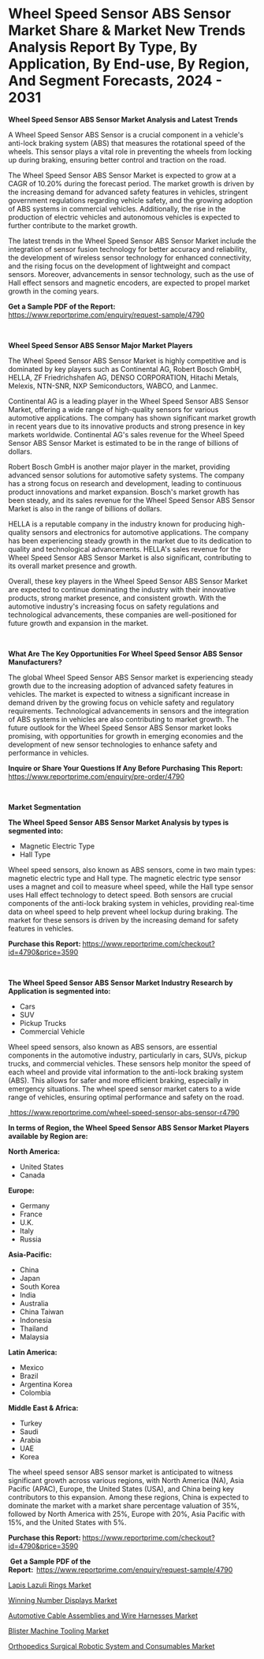 <p><h1>Wheel Speed Sensor ABS Sensor Market Share & Market New Trends Analysis Report By Type, By Application, By End-use, By Region, And Segment Forecasts, 2024 - 2031</h1></p><p><strong>Wheel Speed Sensor ABS Sensor Market Analysis and Latest Trends</strong></p>
<p><p>A Wheel Speed Sensor ABS Sensor is a crucial component in a vehicle's anti-lock braking system (ABS) that measures the rotational speed of the wheels. This sensor plays a vital role in preventing the wheels from locking up during braking, ensuring better control and traction on the road.</p><p>The Wheel Speed Sensor ABS Sensor Market is expected to grow at a CAGR of 10.20% during the forecast period. The market growth is driven by the increasing demand for advanced safety features in vehicles, stringent government regulations regarding vehicle safety, and the growing adoption of ABS systems in commercial vehicles. Additionally, the rise in the production of electric vehicles and autonomous vehicles is expected to further contribute to the market growth.</p><p>The latest trends in the Wheel Speed Sensor ABS Sensor Market include the integration of sensor fusion technology for better accuracy and reliability, the development of wireless sensor technology for enhanced connectivity, and the rising focus on the development of lightweight and compact sensors. Moreover, advancements in sensor technology, such as the use of Hall effect sensors and magnetic encoders, are expected to propel market growth in the coming years.</p></p>
<p><strong>Get a Sample PDF of the Report:&nbsp;</strong> <a href="https://www.reportprime.com/enquiry/request-sample/4790">https://www.reportprime.com/enquiry/request-sample/4790</a></p>
<p>&nbsp;</p>
<p><strong>Wheel Speed Sensor ABS Sensor Major Market Players</strong></p>
<p><p>The Wheel Speed Sensor ABS Sensor Market is highly competitive and is dominated by key players such as Continental AG, Robert Bosch GmbH, HELLA, ZF Friedrichshafen AG, DENSO CORPORATION, Hitachi Metals, Melexis, NTN-SNR, NXP Semiconductors, WABCO, and Lanmec. </p><p>Continental AG is a leading player in the Wheel Speed Sensor ABS Sensor Market, offering a wide range of high-quality sensors for various automotive applications. The company has shown significant market growth in recent years due to its innovative products and strong presence in key markets worldwide. Continental AG's sales revenue for the Wheel Speed Sensor ABS Sensor Market is estimated to be in the range of billions of dollars.</p><p>Robert Bosch GmbH is another major player in the market, providing advanced sensor solutions for automotive safety systems. The company has a strong focus on research and development, leading to continuous product innovations and market expansion. Bosch's market growth has been steady, and its sales revenue for the Wheel Speed Sensor ABS Sensor Market is also in the range of billions of dollars.</p><p>HELLA is a reputable company in the industry known for producing high-quality sensors and electronics for automotive applications. The company has been experiencing steady growth in the market due to its dedication to quality and technological advancements. HELLA's sales revenue for the Wheel Speed Sensor ABS Sensor Market is also significant, contributing to its overall market presence and growth.</p><p>Overall, these key players in the Wheel Speed Sensor ABS Sensor Market are expected to continue dominating the industry with their innovative products, strong market presence, and consistent growth. With the automotive industry's increasing focus on safety regulations and technological advancements, these companies are well-positioned for future growth and expansion in the market.</p></p>
<p>&nbsp;</p>
<p><strong>What Are The Key Opportunities For Wheel Speed Sensor ABS Sensor Manufacturers?</strong></p>
<p><p>The global Wheel Speed Sensor ABS Sensor market is experiencing steady growth due to the increasing adoption of advanced safety features in vehicles. The market is expected to witness a significant increase in demand driven by the growing focus on vehicle safety and regulatory requirements. Technological advancements in sensors and the integration of ABS systems in vehicles are also contributing to market growth. The future outlook for the Wheel Speed Sensor ABS Sensor market looks promising, with opportunities for growth in emerging economies and the development of new sensor technologies to enhance safety and performance in vehicles.</p></p>
<p><strong>Inquire or Share Your Questions If Any Before Purchasing This Report:</strong> <a href="https://www.reportprime.com/enquiry/pre-order/4790">https://www.reportprime.com/enquiry/pre-order/4790</a></p>
<p>&nbsp;</p>
<p><strong>Market Segmentation</strong></p>
<p><strong>The Wheel Speed Sensor ABS Sensor Market Analysis by types is segmented into:</strong></p>
<p><ul><li>Magnetic Electric Type</li><li>Hall Type</li></ul></p>
<p><p>Wheel speed sensors, also known as ABS sensors, come in two main types: magnetic electric type and Hall type. The magnetic electric type sensor uses a magnet and coil to measure wheel speed, while the Hall type sensor uses Hall effect technology to detect speed. Both sensors are crucial components of the anti-lock braking system in vehicles, providing real-time data on wheel speed to help prevent wheel lockup during braking. The market for these sensors is driven by the increasing demand for safety features in vehicles.</p></p>
<p><strong>Purchase this Report:&nbsp;</strong><a href="https://www.reportprime.com/checkout?id=4790&price=3590">https://www.reportprime.com/checkout?id=4790&price=3590</a></p>
<p>&nbsp;</p>
<p><strong>The Wheel Speed Sensor ABS Sensor Market Industry Research by Application is segmented into:</strong></p>
<p><ul><li>Cars</li><li>SUV</li><li>Pickup Trucks</li><li>Commercial Vehicle</li></ul></p>
<p><p>Wheel speed sensors, also known as ABS sensors, are essential components in the automotive industry, particularly in cars, SUVs, pickup trucks, and commercial vehicles. These sensors help monitor the speed of each wheel and provide vital information to the anti-lock braking system (ABS). This allows for safer and more efficient braking, especially in emergency situations. The wheel speed sensor market caters to a wide range of vehicles, ensuring optimal performance and safety on the road.</p></p>
<p><a href="https://www.reportprime.com/wheel-speed-sensor-abs-sensor-r4790">&nbsp;https://www.reportprime.com/wheel-speed-sensor-abs-sensor-r4790</a></p>
<p><strong>In terms of Region, the Wheel Speed Sensor ABS Sensor Market Players available by Region are:</strong></p>
<p>
    <p> <strong> North America: </strong>
        <ul>
            <li>United States</li>
            <li>Canada</li>
        </ul>
        </p> 
    <p> <strong> Europe: </strong>
        <ul>
            <li>Germany</li>
            <li>France</li>
            <li>U.K.</li>
            <li>Italy</li>
            <li>Russia</li>
        </ul>
        </p> 
    <p> <strong> Asia-Pacific: </strong>
        <ul>
            <li>China</li>
            <li>Japan</li>
            <li>South Korea</li>
            <li>India</li>
            <li>Australia</li>
            <li>China Taiwan</li>
            <li>Indonesia</li>
            <li>Thailand</li>
            <li>Malaysia</li>
        </ul>
        </p> 
    <p> <strong> Latin America: </strong>
        <ul>
            <li>Mexico</li>
            <li>Brazil</li>
            <li>Argentina Korea</li>
            <li>Colombia</li>
        </ul>
        </p> 
    <p> <strong> Middle East & Africa: </strong>
        <ul>
            <li>Turkey</li>
            <li>Saudi</li>
            <li>Arabia</li>
            <li>UAE</li>
            <li>Korea</li>
        </ul>
    </p>
    </p>
<p><p>The wheel speed sensor ABS sensor market is anticipated to witness significant growth across various regions, with North America (NA), Asia Pacific (APAC), Europe, the United States (USA), and China being key contributors to this expansion. Among these regions, China is expected to dominate the market with a market share percentage valuation of 35%, followed by North America with 25%, Europe with 20%, Asia Pacific with 15%, and the United States with 5%.</p></p>
<p><strong>Purchase this Report: </strong><a href="https://www.reportprime.com/checkout?id=4790&price=3590">https://www.reportprime.com/checkout?id=4790&price=3590</a></p>
<p>&nbsp;<strong>Get a Sample PDF of the Report:&nbsp;&nbsp;</strong><a href="https://www.reportprime.com/enquiry/request-sample/4790">https://www.reportprime.com/enquiry/request-sample/4790</a></p>
<p><strong></strong></p>
<p><p><a href="https://issuu.com/reportprime-2/docs/lapis-lazuli-rings-market-size-2030.pptx">Lapis Lazuli Rings Market</a></p><p><a href="https://github.com/lbird53714/Market-Research-Report-List-5/blob/main/winning-number-displays-market.md">Winning Number Displays Market</a></p><p><a href="https://medium.com/@zayunoz657456/automotive-cable-assemblies-and-wire-harnesses-market-a-global-and-regional-analysis-focus-on-aaf6618f4106">Automotive Cable Assemblies and Wire Harnesses Market</a></p><p><a href="https://medium.com/@staceyhilll48/blister-machine-tooling-market-size-share-analysis-growth-trends-forecast-2024-2031-9865a69fb070">Blister Machine Tooling Market</a></p><p><a href="https://issuu.com/reportprime-2/docs/orthopedics-surgical-robotic-system-and-consumable">Orthopedics Surgical Robotic System and Consumables Market</a></p></p>